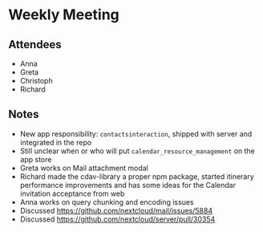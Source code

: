 # Weekly Meeting

## Attendees

* Anna
* Greta
* Christoph
* Richard

## Notes

* New app responsibility: `contactsinteraction`, shipped with server and integrated in the repo
* Still unclear when or who will put `calendar_resource_management` on the app store
* Greta works on Mail attachment modal
* Richard made the cdav-library a proper npm package, started itinerary performance improvements and has some ideas for the Calendar invitation acceptance from web
* Anna works on query chunking and encoding issues
* Discussed https://github.com/nextcloud/mail/issues/5884
* Discussed https://github.com/nextcloud/server/pull/30354
